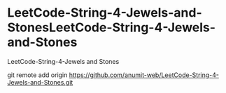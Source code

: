 # LeetCode-String-4-Jewels-and-StonesLeetCode-String-4-Jewels-and-Stones
LeetCode-String-4-Jewels and Stones

git remote add origin https://github.com/anumit-web/LeetCode-String-4-Jewels-and-Stones.git
